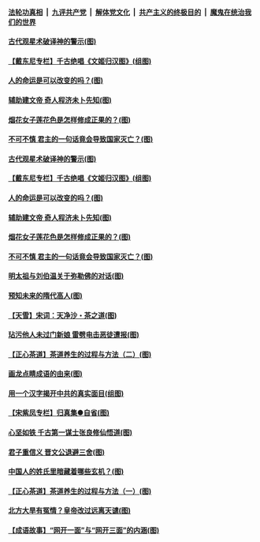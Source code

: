 ####  [法轮功真相](../../../../basic/blob/master/README.md?t=06210302) &nbsp;|&nbsp; [九评共产党](../../../../9ping.md/blob/master/README.md?t=06210302) &nbsp;|&nbsp; [解体党文化](../../../../jtdwh.md/blob/master/README.md?t=06210302)  &nbsp;|&nbsp; [共产主义的终极目的](../../../../gczydzjmd.md/blob/master/README.md?t=06210302) &nbsp;|&nbsp; [魔鬼在统治我们的世界](../../../../mgztzwmdsj.md/blob/master/README.md?t=06210302) 

#### [古代观星术破译神的警示(图)](../pages/p7/936938.md?t=06210302) 

#### [【戴东尼专栏】千古绝唱《文姬归汉图》(组图)](../pages/p7/933598.md?t=06210302) 

#### [人的命运是可以改变的吗？(图)](../pages/p7/936633.md?t=06210302) 

#### [辅助建文帝 奇人程济未卜先知(图)](../pages/p7/936751.md?t=06210302) 

#### [烟花女子莲花色是怎样修成正果的？(图)](../pages/p7/936627.md?t=06210302) 

#### [不可不慎 君主的一句话竟会导致国家灭亡？(图)](../pages/p7/936921.md?t=06210302) 

#### [古代观星术破译神的警示(图)](../pages/p7/936938.md?t=06210302) 

#### [【戴东尼专栏】千古绝唱《文姬归汉图》(组图)](../pages/p7/933598.md?t=06210302) 

#### [人的命运是可以改变的吗？(图)](../pages/p7/936633.md?t=06210302) 

#### [辅助建文帝 奇人程济未卜先知(图)](../pages/p7/936751.md?t=06210302) 

#### [烟花女子莲花色是怎样修成正果的？(图)](../pages/p7/936627.md?t=06210302) 

#### [不可不慎 君主的一句话竟会导致国家灭亡？(图)](../pages/p7/936921.md?t=06210302) 

#### [明太祖与刘伯温关于弥勒佛的对话(图)](../pages/p7/936918.md?t=06210302) 

#### [预知未来的隋代高人(图)](../pages/p7/936519.md?t=06210302) 

#### [【天雪】宋词：天净沙・茶之道(图)](../pages/p7/936606.md?t=06210302) 

#### [玷污他人未过门新娘 雷劈电击恶徒遭报(图)](../pages/p7/936730.md?t=06210302) 

#### [【正心茶道】茶道养生的过程与方法（二）(图)](../pages/p7/936188.md?t=06210302) 

#### [画龙点睛成语的由来(图)](../pages/p7/936521.md?t=06210302) 

#### [用一个汉字揭开中共的真实面目(组图)](../pages/p7/936605.md?t=06210302) 

#### [【宋紫凤专栏】归真集●自省(图)](../pages/p7/936715.md?t=06210302) 

#### [心坚如铁 千古第一谋士张良修仙悟道(图)](../pages/p7/936518.md?t=06210302) 

#### [君子重信义 晋文公退避三舍(图)](../pages/p7/936517.md?t=06210302) 

#### [中国人的姓氏里暗藏着哪些玄机？(图)](../pages/p7/936608.md?t=06210302) 

#### [【正心茶道】茶道养生的过程与方法（一）(图)](../pages/p7/936187.md?t=06210302) 

#### [北方大旱有冤情？皇帝改过远离天谴(图)](../pages/p7/936431.md?t=06210302) 

#### [【成语故事】“网开一面”与“网开三面”的内涵(图)](../pages/p7/936380.md?t=06210302) 

